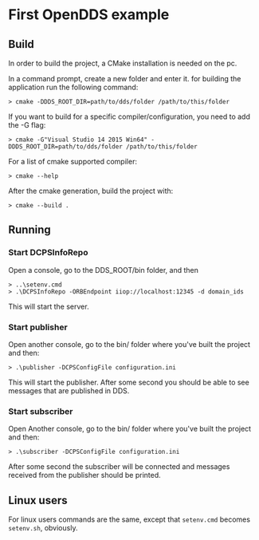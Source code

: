 # First OpenDDS example #

## Build ##

In order to build the project, a CMake installation is needed on the pc.

In a command prompt, create a new folder and enter it. for building the application
run the following command:

```
> cmake -DDDS_ROOT_DIR=path/to/dds/folder /path/to/this/folder
```
If you want to build for a specific compiler/configuration, you need to add the -G flag:

```
> cmake -G"Visual Studio 14 2015 Win64" -DDDS_ROOT_DIR=path/to/dds/folder /path/to/this/folder
```

For a list of cmake supported compiler:

```
> cmake --help
```

After the cmake generation, build the project with:

```
> cmake --build .
```

## Running ##

### Start DCPSInfoRepo ###

Open a console, go to the DDS_ROOT/bin folder, and then

```
> ..\setenv.cmd
> .\DCPSInfoRepo -ORBEndpoint iiop://localhost:12345 -d domain_ids
```

This will start the server.

### Start publisher ###

Open another console, go to the bin/ folder where you've built the project and then:

```
> .\publisher -DCPSConfigFile configuration.ini
```

This will start the publisher. After some second you should be able to see messages
that are published in DDS.

### Start subscriber ###

Open Another console, go to the bin/ folder where you've built the project and then:

```
> .\subscriber -DCPSConfigFile configuration.ini
```

After some second the subscriber will be connected and messages received from the
publisher should be printed.

## Linux users

For linux users commands are the same, except that `setenv.cmd` becomes `setenv.sh`,
obviously.
